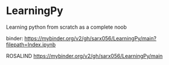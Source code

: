 # LearningPy
Learning python from scratch as a complete noob 

binder:
https://mybinder.org/v2/gh/sarx056/LearningPy/main?filepath=Index.ipynb

ROSALIND
https://mybinder.org/v2/gh/sarx056/LearningPy/main

